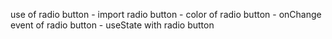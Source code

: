 use of radio button
    - import radio button
    - color of radio button
    - onChange event of radio button
    - useState with radio button